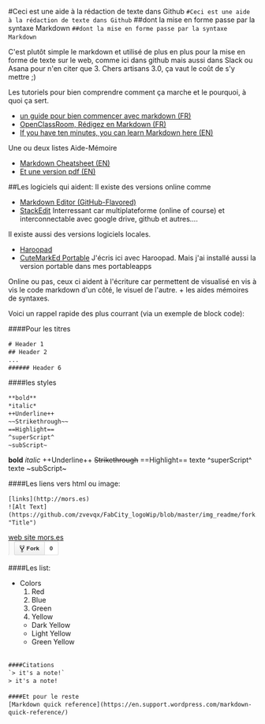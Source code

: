 #Ceci est une aide à la rédaction de texte dans Github
`#Ceci est une aide à la rédaction de texte dans Github`
##dont la mise en forme passe par la syntaxe Markdown
`##dont la mise en forme passe par la syntaxe Markdown`

C'est plutôt simple le markdown et utilisé de plus en plus pour la mise en forme de texte sur le web, comme ici dans github mais aussi dans Slack ou Asana pour n'en citer que 3.
Chers artisans 3.0, ça vaut le coût de s'y mettre ;)

Les tutoriels pour bien comprendre comment ça marche et le pourquoi, à quoi ça sert.
- [un guide pour bien commencer avec markdown (FR)](https://blog.wax-o.com/2014/04/tutoriel-un-guide-pour-bien-commencer-avec-markdown/)
- [OpenClassRoom, Rédigez en Markdown (FR)](https://openclassrooms.com/courses/redigez-en-markdown)
- [If you have ten minutes, you can learn Markdown here (EN)](http://www.markdowntutorial.com/)

Une ou deux listes Aide-Mémoire 
- [Markdown Cheatsheet (EN)](https://github.com/adam-p/markdown-here/wiki/Markdown-Cheatsheet)
- [Et une version pdf (EN)](https://guides.github.com/pdfs/markdown-cheatsheet-online.pdf)


##Les logiciels qui aident:
Il existe des versions online comme
- [Markdown Editor (GitHub-Flavored)](https://jbt.github.io/markdown-editor/)
- [StackEdit](https://stackedit.io/editor)
Interressant car multiplateforme (online of course) et interconnectable avec google drive, github et autres.... 

Il existe aussi des versions logiciels locales.
- [Haroopad](http://pad.haroopress.com/user.html)
- [CuteMarkEd Portable](http://portableapps.com/apps/office/cutemarked-portable)
J'écris ici avec Haroopad. Mais j'ai installé aussi la version portable dans mes portableapps

Online ou pas, ceux ci aident à l'écriture car permettent de visualisé en vis à vis le code markdown d'un côté, le visuel de l'autre. + les aides mémoires de syntaxes. 



Voici un rappel rapide des plus courrant (via un exemple de block code):   

####Pour les titres
```
# Header 1
## Header 2
...
###### Header 6
```
####les styles
```
**bold** 
*italic* 
++Underline++
~~Strikethrough~~
==Highlight==
^superScript^
~subScript~
```
**bold** 
*italic* 
++Underline++
~~Strikethrough~~
==Highlight==
texte ^superScript^
texte ~subScript~


####Les liens vers html ou image:
```
[links](http://mors.es)
![Alt Text](https://github.com/zvevqx/FabCity_logoWip/blob/master/img_readme/fork.png "Title")
```
[web site mors.es](http://mors.es "mor.es")  
![Alt Text](https://github.com/zvevqx/FabCity_logoWip/blob/master/img_readme/fork.png "Title")


####Les list:
* Colors
  1. Red
  2. Blue
  3. Green
  4. Yellow
    - Dark Yellow
    - Light Yellow
    - Green Yellow
```

####Citations
`> it's a note!`
> it's a note!

####Et pour le reste
[Markdown quick reference](https://en.support.wordpress.com/markdown-quick-reference/)
